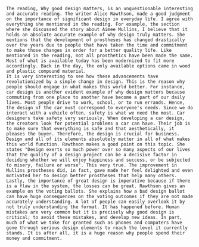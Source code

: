 

	The reading, Why good design matters, is an unquestionable interesting and accurate reading. The writer Alice Rawthson, made a good judgment on the importance of significant design in everyday life. I agree with everything she mentioned in the reading. For example, the section where she discussed the story about Aimee Mullins, I believe that it holds an absolute accurate example of why design truly matters. She mentions that the development of prostheses has changed drastically over the years due to people that have taken the time and commitment to make those changes in order for a better quality life. Like mentioned in the reading, not all prosthetics have been made the same. Most of what is available today has been modernized to fit more accordingly. Back in the day, the only available options came in wood and plastic compound material. 
	It is very interesting to see how these advancements have revolutionized by a simple change in design. This is the reason why people should engage in what makes this world better. For instance, car design is another evident example of why design matters because commuting from one place to another have become a part of our daily lives. Most people drive to work, school, or to run errands. Hence, the design of the car must correspond to everyone's needs. Since we do interact with a vehicle often, safety is what we need the most. Car designers take safety very seriously. When developing a car design, the creators look for potential problems a car can have. Their job is to make sure that everything is safe and that aesthetically, it pleases the buyer. Therefore, the design is crucial for business. 
	Design and all of its elements absolutely matter in all of what makes this world function. Rawthson makes a good point on this topic. She states "Design exerts so much power over so many aspects of our lives that the quality of a design project can be a decisive factor in deciding whether we will enjoy happiness and success, or be subjected to misery, failure or worse". This very true. The improvement in Mullins prostheses did, in fact, gave made her feel delighted and even motivated her to design better prostheses that help many others. 
	Lastly, the importance of great design is imperative because if there is a flaw in the system, the losses can be great. Rawthson gives an example on the voting ballots. She explains how a bad design ballot can have huge consequences on the voting outcomes if they are not made accurately understanding. A lot of people can easily overlook it by not truly understanding the format. It has happened before. Human mistakes are very common but it is precisely why good design is critical; to avoid these mistakes, and develop new ideas. In part, much of what we take for granted such as phones and computers have gone through serious design elements to reach the level it currently stands. It is after all, it is a huge reason why people spend their money and commitment. 
